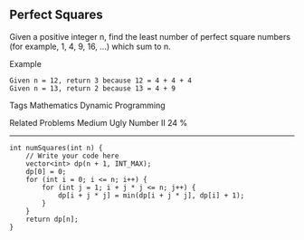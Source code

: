 ## Perfect Squares  ##

Given a positive integer n, find the least number of perfect square numbers (for example, 1, 4, 9, 16, ...) which sum to n.

Example

	Given n = 12, return 3 because 12 = 4 + 4 + 4
	Given n = 13, return 2 because 13 = 4 + 9

Tags 
Mathematics Dynamic Programming

Related Problems 
Medium Ugly Number II 24 %

----------
	int numSquares(int n) {
	    // Write your code here
	    vector<int> dp(n + 1, INT_MAX);
	    dp[0] = 0;
	    for (int i = 0; i <= n; i++) {
	        for (int j = 1; i + j * j <= n; j++) {
	            dp[i + j * j] = min(dp[i + j * j], dp[i] + 1);
	        }
	    }
	    return dp[n];
	}